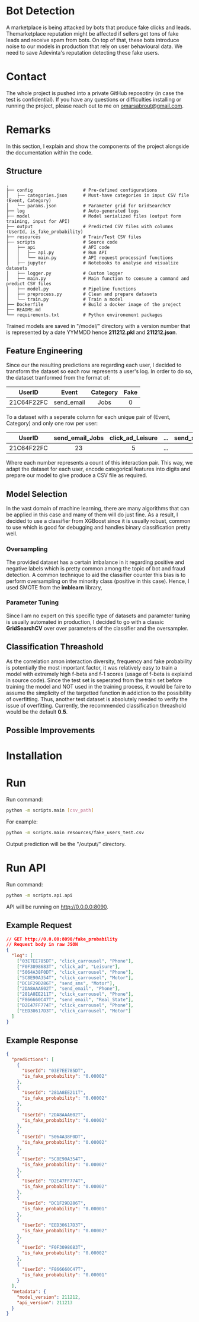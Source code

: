 # Bot Detection

A marketplace is being attacked by bots that produce fake clicks and leads. Themarketplace reputation might be affected if sellers get tons of fake leads and receive spam from bots. On top of that, these bots introduce noise to our models in production that rely on user behavioural data. We need to save Adevinta's reputation detecting these fake users.

# Contact

The whole project is pushed into a private GitHub reposotiry (in case the test is confidential). If you have any questions or difficulties installing or running the project, please reach out to me on <omarsabrout@gmail.com>.

# Remarks

In this section, I explain and show the components of the project alongside the documentation within the code.

## Structure

    .
    ├── config                   # Pre-defined configurations
    │   ├── categories.json      # Must-have categories in input CSV file (Event, Category)
    │   └── params.json          # Parameter grid for GridSearchCV
    ├── log                      # Auto-generated logs
    ├── model                    # Model serialized files (output form training, input for API)
    ├── output                   # Predicted CSV files with columns (UserId, is_fake_probability)
    ├── resources                # Train/Test CSV files
    ├── scripts                  # Source code
    │   ├── api                  # API code
    │   │   ├── api.py           # Run API
    │   │   └── main.py          # API request processinf functions
    │   ├── jupyter              # Notebooks to analyse and visualize datasets
    │   ├── logger.py            # Custom logger
    │   ├── main.py              # Main function to consume a command and predict CSV files
    │   ├── model.py             # Pipeline functions
    │   ├── preprocess.py        # Clean and prepare datasets
    │   └── train.py             # Train a model
    ├── Dockerfile               # Build a docker image of the project
    ├── README.md
    └── requirements.txt         # Python environement packages

Trained models are saved in "/model/" directory with a version number that is represented by a date YYMMDD hence **211212.pkl** and **211212.json**.

## Feature Engineering

Since our the resulting predictions are regarding each user, I decided to transform the dataset so each row represents a user's log. In order to do so, the dataset tranformed from the format of:

| UserID     |   Event    | Category | Fake |
| ---------- | :--------: | :------: | :--: |
| 21C64F22FC | send_email |   Jobs   |  0   |

To a dataset with a seperate column for each unique pair of (Event, Category) and only one row per user:

| UserID     | send_email_Jobs | click_ad_Leisure | ... | send_sms_Holidays | Fake |
| ---------- | :-------------: | :--------------: | :-: | :---------------: | :--: |
| 21C64F22FC |       23        |        5         | ... |         2         |  0   |

Where each number represents a count of this interaction pair. This way, we adapt the dataset for each user, encode categorical features into digits and prepare our model to give produce a CSV file as required.

## Model Selection

In the vast domain of machine learning, there are many algorithms that can be applied in this case and many of them will do just fine. As a result, I decided to use a classifier from XGBoost since it is usually robust, common to use which is good for debugging and handles binary classification pretty well.

### Oversampling

The provided dataset has a certain imbalance in it regarding positive and negative labels which is pretty common among the topic of bot and fraud detection. A common technique to aid the classifier counter this bias is to perform oversampling on the minority class (positive in this case). Hence, I used SMOTE from the **imblearn** library,

### Parameter Tuning

Since I am no expert on this specific type of datasets and parameter tuning is usually automated in production, I decided to go with a classic **GridSearchCV** over over parameters of the classifier and the oversampler.

## Classification Threashold

As the correlation amon interaction diversity, frequency and fake probability is potentially the most important factor, it was relatively easy to train a model with extremely high f-beta and f-1 scores (usage of f-beta is explaind in source code). Since the test set is seperated from the train set before training the model and NOT used in the training process, it would be faire to assume the simplicity of the targetted function in addiction to the possibility of overfitting. Thus, another test dataset is absolutely needed to verify the issue of overfitting. Currently, the recommended classification threashold would be the default **0.5**.

## Possible Improvements

# Installation

# Run

Run command:

```bash
python -m scripts.main [csv_path]
```

For example:

```bash
python -m scripts.main resources/fake_users_test.csv
```

Output prediction will be the "/output/" directory.

# Run API

Run command:

```bash
python -m scripts.api.api
```

API will be running on http://0.0.0.0:8090.

## Example Request

```json
// GET http://0.0.00:8090/fake_probability
// Request body in raw JSON
{
  "log": [
    ["03E7EE785DT", "click_carrousel", "Phone"],
    ["F0F3098683T", "click_ad", "Leisure"],
    ["5064A38F0DT", "click_carrousel", "Phone"],
    ["5C8E90A354T", "click_carrousel", "Motor"],
    ["DC1F29D286T", "send_sms", "Motor"],
    ["2DA8AAA602T", "send_email", "Phone"],
    ["281A8EE211T", "click_carrousel", "Phone"],
    ["F866660C47T", "send_email", "Real_State"],
    ["D2E47FF774T", "click_carrousel", "Phone"],
    ["EED30617D3T", "click_carrousel", "Motor"]
  ]
}
```

## Example Response

```json
{
  "predictions": [
    {
      "UserId": "03E7EE785DT",
      "is_fake_probability": "0.00002"
    },
    {
      "UserId": "281A8EE211T",
      "is_fake_probability": "0.00002"
    },
    {
      "UserId": "2DA8AAA602T",
      "is_fake_probability": "0.00002"
    },
    {
      "UserId": "5064A38F0DT",
      "is_fake_probability": "0.00002"
    },
    {
      "UserId": "5C8E90A354T",
      "is_fake_probability": "0.00002"
    },
    {
      "UserId": "D2E47FF774T",
      "is_fake_probability": "0.00002"
    },
    {
      "UserId": "DC1F29D286T",
      "is_fake_probability": "0.00001"
    },
    {
      "UserId": "EED30617D3T",
      "is_fake_probability": "0.00002"
    },
    {
      "UserId": "F0F3098683T",
      "is_fake_probability": "0.00002"
    },
    {
      "UserId": "F866660C47T",
      "is_fake_probability": "0.00001"
    }
  ],
  "metadata": {
    "model_version": 211212,
    "api_version": 211213
  }
}
```
